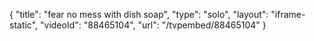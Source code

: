 {
    "title": "fear no mess with dish soap",
    "type": "solo",
    "layout": "iframe-static",
    "videoId": "88465104",
    "url": "\/tvpembed\/88465104"
}